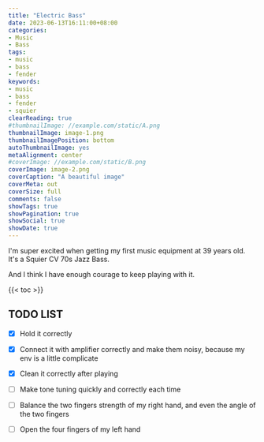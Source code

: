 ```yaml
---
title: "Electric Bass"
date: 2023-06-13T16:11:00+08:00
categories:
- Music
- Bass
tags:
- music
- bass
- fender
keywords:
- music
- bass
- fender
- squier
clearReading: true
#thumbnailImage: //example.com/static/A.png
thumbnailImage: image-1.png
thumbnailImagePosition: bottom
autoThumbnailImage: yes
metaAlignment: center
#coverImage: //example.com/static/B.png
coverImage: image-2.png
coverCaption: "A beautiful image"
coverMeta: out
coverSize: full
comments: false
showTags: true
showPagination: true
showSocial: true
showDate: true
---
```


I'm super excited when getting my first music equipment at 39 years old. It's a Squier CV 70s Jazz Bass.

And I think I have enough courage to keep playing with it.
<!--more-->

{{< toc >}}

## TODO LIST
- [x] Hold it correctly
- [x] Connect it with amplifier correctly and make them noisy, because my env is a little complicate
- [x] Clean it correctly after playing
- [ ] Make tone tuning quickly and correctly each time
- [ ] Balance the two fingers strength of my right hand, and even the angle of the two fingers
- [ ] Open the four fingers of my left hand

